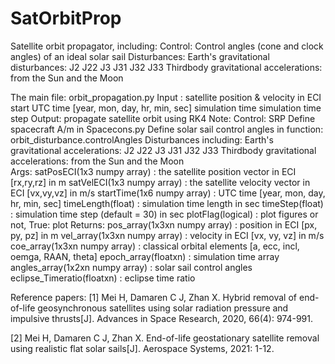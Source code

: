 # SatOrbitProp
Satellite orbit propagator, including:
Control: 
        Control angles (cone and clock angles) of an ideal solar sail 
Disturbances:
        Earth's gravitational disturbances:
				J2 J22 J3 J31 J32 J33
				Thirdbody gravitational accelerations:
				from the Sun and the Moon		

The main file: orbit_propagation.py
Input : 
			satellite position & velocity in ECI
			start UTC time [year, mon, day, hr, min, sec]
			simulation time
			simulation time step
Output:
			propagate satellite orbit using RK4
Note:
		Control: 
				SRP
				Define spacecraft A/m in Spacecons.py
				Define solar sail control angles in function: orbit_disturbance.controlAngles
		Disturbances including:
				Earth's gravitational accelerations:
				J2 J22 J3 J31 J32 J33
				Thirdbody gravitational accelerations:
				from the Sun and the Moon			
Args:
		satPosECI(1x3 numpy array) : the satellite position vector in ECI [rx,ry,rz]
		in m
		satVelECI(1x3 numpy array) : the satellite velocity vector in ECI [vx,vy,vz]
		in m/s
		startTime(1x6 numpy array) : UTC time [year, mon, day, hr, min, sec]
		timeLength(float)		       : simulation time length
		in sec
		timeStep(float)		         : simulation time step (default = 30)
		in sec
		plotFlag(logical)		       : plot figures or not, True: plot
Returns:
		pos_array(1x3xn numpy array)    : position in ECI [px, py, pz]
		in m
		vel_array(1x3xn numpy array)    : velocity in ECI [vx, vy, vz]
		in m/s
		coe_array(1x3xn numpy array)	  : classical orbital elements [a, ecc, incl, oemga, RAAN, theta]
		epoch_array(floatxn)        	  : simulation time array
		angles_array(1x2xn numpy array) : solar sail control angles
		eclipse_Timeratio(floatxn)      : eclipse time ratio


Reference papers:
[1] Mei H, Damaren C J, Zhan X. Hybrid removal of end-of-life geosynchronous satellites using solar radiation pressure and impulsive thrusts[J]. Advances in Space Research, 2020, 66(4): 974-991.

[2] Mei H, Damaren C J, Zhan X. End-of-life geostationary satellite removal using realistic flat solar sails[J]. Aerospace Systems, 2021: 1-12.
